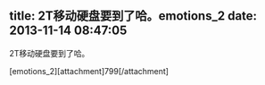 title: 2T移动硬盘要到了哈。emotions_2
date: 2013-11-14 08:47:05
---

<p>
	2T移动硬盘要到了哈。
</p>
<p>
	[emotions_2][attachment]799[/attachment]
</p>
